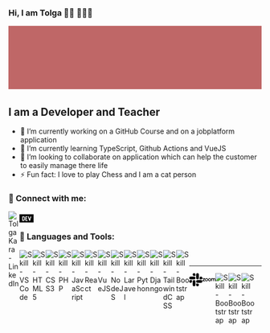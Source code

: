 ### Hi, I am Tolga 👋🏻 👨🏻‍💻

![Banner](images/github-thumbnail.png)

## I am a Developer and Teacher

- 🔭 I’m currently working on a GitHub Course and on a jobplatform application
- 🌱 I’m currently learning TypeScript, Github Actions and VueJS
- 👯 I’m looking to collaborate on application which can help the customer to easily manage there life
- ⚡ Fun fact: I love to play Chess and I am a cat person

### 💬 Connect with me:

[<img align="left" alt="Tolga Kara - LinkedIn" width="22px" src="https://simpleicons.org/icons/linkedin.svg" />][linkedin]
[<img align="left" src="images/dev-dot-to.svg" alt="Tolga Kara's DEV Profile" width="28px" />][devto]

<br>

### 🧰 Languages and Tools:

[<img align="left" style="margin-bottom: 5px" alt="Skill - VSCode" width="26px" src="https://simpleicons.org/icons/visualstudiocode.svg" />][github]

[<img align="left" style="margin-bottom: 5px" alt="Skill - HTML5" width="26px" src="https://simpleicons.org/icons/html5.svg" />][github]

[<img align="left" style="margin-bottom: 5px" alt="Skill - CSS3" width="26px" src="https://simpleicons.org/icons/css3.svg" />][github]

[<img align="left" style="margin-bottom: 5px" alt="Skill - PHP" width="26px" src="https://simpleicons.org/icons/php.svg" />][github]

[<img align="left" style="margin-bottom: 5px" alt="Skill - JavaScript" width="26px" src="https://simpleicons.org/icons/javascript.svg" />][github]

[<img align="left"  style="margin-bottom: 5px" alt="Skill - React" width="26px" src="https://simpleicons.org/icons/react.svg" />][github]

[<img align="left" style="margin-bottom: 5px" alt="Skill - VueJS" width="26px" src="https://simpleicons.org/icons/vue-dot-js.svg" />][github]

[<img align="left" style="margin-bottom: 5px" alt="Skill - NodeJS" width="26px" src="https://simpleicons.org/icons/node-dot-js.svg" />][github]

[<img align="left" style="margin-bottom: 5px" alt="Skill - Laravel" width="26px" src="https://simpleicons.org/icons/laravel.svg" />][github]

[<img align="left"  style="margin-bottom: 5px" alt="Skill - Python" width="26px" src="https://simpleicons.org/icons/python.svg" />][github]

[<img align="left"  style="margin-bottom: 5px" alt="Skill - Django" width="26px" src="https://simpleicons.org/icons/django.svg" />][github]

[<img align="left" style="margin-bottom: 5px" alt="Skill - TailwindCSS" width="26px" src="https://simpleicons.org/icons/tailwindcss.svg" />][github]

[<img align="left" style="margin-bottom: 5px" alt="Skill - Bootstrap" width="26px" src="https://simpleicons.org/icons/bootstrap.svg" />][github]
<br>

---

[<img align="left" style="margin-bottom: 5px" alt="Tool - Slack" width="26px" src="images/slack.svg" style="fill:#4A154B;" />][github]

[<img align="left" style="margin-bottom: 5px" alt="Tool - Zoom" width="26px" src="images/zoom.svg" />][github]

[<img align="left" style="margin-bottom: 5px" alt="Skill - Bootstrap" width="26px" src="https://simpleicons.org/icons/bootstrap.svg" />][github]

[<img align="left" style="margin-bottom: 5px" alt="Skill - Bootstrap" width="26px" src="https://simpleicons.org/icons/bootstrap.svg" />][github]

[<img align="left" style="margin-bottom: 5px" alt="Skill - Bootstrap" width="26px" src="https://simpleicons.org/icons/bootstrap.svg" />][github]

[linkedin]: https://www.linkedin.com/in/tolgakara/
[github]: https://github.com/TolgaKara
[devto]: https://dev.to/tolgakara
